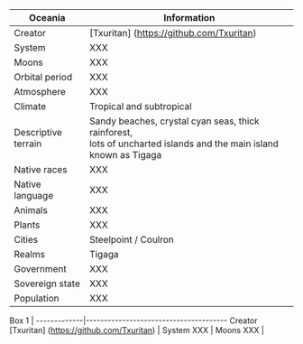 Oceania        | Information            
---------------|---------------
Creator | [Txuritan] (https://github.com/Txuritan)
System  | XXX     
Moons | XXX
Orbital period | XXX
Atmosphere | XXX
Climate | Tropical and subtropical
Descriptive terrain | Sandy beaches, crystal cyan seas, thick rainforest, <br/> lots of uncharted islands and the main island known as Tigaga
Native races | XXX
Native language | XXX
Animals | XXX
Plants | XXX
Cities | Steelpoint / Coulron
Realms | Tigaga 
Government | XXX
Sovereign state | XXX
Population | XXX

Box 1        | 
-------------|---------------------------------------
Creator      [Txuritan] (https://github.com/Txuritan) |
System       XXX                                      |
Moons        XXX                                      |


